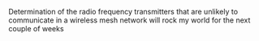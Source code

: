 Determination of the radio frequency transmitters that are unlikely to communicate in a wireless mesh network will rock my world for the next couple of weeks

